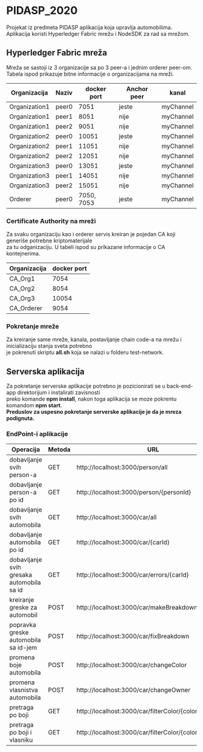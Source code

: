 # PIDASP_2020

Projekat iz predmeta PIDASP aplikacija koja upravlja automobilima.<br>
Aplikacija koristi Hyperledger Fabric mrežu i NodeSDK za rad sa mrežom.

## Hyperledger Fabric mreža

Mreža se sastoji iz 3 organizacije sa po 3 peer-a i jednim orderer peer-om.
Tabela ispod prikazuje bitne informacije o organizacijama na mreži.

| Organizacija  | Naziv | docker port | Anchor peer | kanal     |
|---------------|-------|-------------|-------------|-----------|
| Organization1 | peer0 | 7051        | jeste       | myChannel |
| Organization1 | peer1 | 8051        | nije        | myChannel |
| Organization1 | peer2 | 9051        | nije        | myChannel |
| Organization2 | peer0 | 10051       | jeste       | myChannel |
| Organization2 | peer1 | 11051       | nije        | myChannel |
| Organization2 | peer2 | 12051       | nije        | myChannel |
| Organization3 | peer0 | 13051       | jeste       | myChannel |
| Organization3 | peer1 | 14051       | nije        | myChannel |
| Organization3 | peer2 | 15051       | nije        | myChannel |
| Orderer       | peer0 | 7050, 7053  | jeste       | myChannel |

### Certificate Authority na mreži
Za svaku organizaciju kao i orderer servis kreiran je pojedan CA koji generiše potrebne kriptomaterijale <br>
za tu odganizaciju. U tabeli ispod su prikazane informacije o CA kontejnerima.

| Organizacija | docker port |
|--------------|-------------|
| CA_Org1      | 7054        |
| CA_Org2      | 8054        |
| CA_Org3      | 10054       |
| CA_Orderer   | 9054        |


### Pokretanje mreže
Za kreiranje same mreže, kanala, postavljanje chain code-a na mrežu i inicializaciju stanja sveta potrebno <br> 
je pokrenuti skriptu **all.sh** koja se nalazi u folderu test-network.


## Serverska aplikacija

Za pokretanje serverske aplikacije potrebno je pozicionirati se u back-end-app direktorijum i instalirati zavisnosti<br>
preko komande **npm install**, nakon toga aplikacija se moze pokrentu komandom **npm start**. <br>
**Preduslov za uspesno pokretanje serverske aplikacije je da je mreza podignuta.**

### EndPoint-i aplikacije

| Operacija                                 | Metoda | URL                                                     | RequestBody                     |
|-------------------------------------------|--------|---------------------------------------------------------|---------------------------------|
| dobavljanje svih person-a                 | GET    | http://localhost:3000/person/all                        | /                               |
| dobavljanje person-a po id                | GET    | http://localhost:3000/person/{personId}                 | /                               |
| dobavljanje svih automobila               | GET    | http://localhost:3000/car/all                           | /                               |
| dobavljanje automobila po id              | GET    | http://localhost:3000/car/{carId}                       | /                               |
| dobavljanje svih gresaka automobila sa id | GET    | http://localhost:3000/car/errors/{carId}                 | /                               |
| kreiranje greske za automobil             | POST   | http://localhost:3000/car/makeBreakdown                 | {description, price, carId}     |
| popravka greske automobila sa id-jem      | POST   | http://localhost:3000/car/fixBreakdown                  | {id, mechanicId}                |
| promena boje automobila                   | POST   | http://localhost:3000/car/changeColor                   | {ID, Color, Cost, mechanicId}   |
| promena vlasnistva automobila             | POST   | http://localhost:3000/car/changeOwner                   | {ID, newOwnerId, buyWithErrors} |
| pretraga po boji                          | GET    | http://localhost:3000/car/filterColor/{color}           | /                               |
| pretraga po boji i vlasniku               | GET    | http://localhost:3000/car/filterColor/{color}/{ownerId} | /                               |

